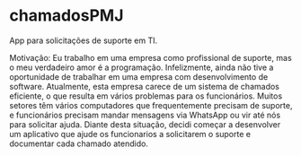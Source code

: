 # chamadosPMJ
App para solicitações de suporte em TI.

Motivação: 
 Eu trabalho em uma empresa como profissional de suporte, mas o meu verdadeiro amor é a programação. Infelizmente, ainda não tive a oportunidade de trabalhar em uma empresa com desenvolvimento de software. Atualmente, esta empresa carece de um sistema de chamados eficiente, o que resulta em vários problemas para os funcionários. Muitos setores têm vários computadores que frequentemente precisam de suporte, e funcionários precisam mandar mensagens via WhatsApp ou vir até nós para solicitar ajuda. Diante desta situação, decidi começar a desenvolver um aplicativo que ajude os funcionarios a solicitarem o suporte e documentar cada chamado atendido. 
